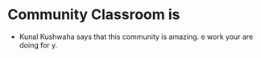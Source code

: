 # Community Classroom is

- Kunal Kushwaha says that this community is amazing.
e work  your are doing for y.
